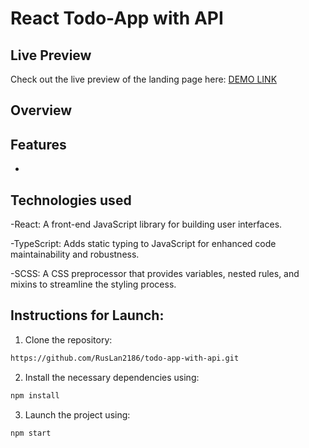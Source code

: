 # React Todo-App with API

## Live Preview

Check out the live preview of the landing page here:
 [DEMO LINK](https://ruslan2186.github.io/todo-app-with-api/)  

## Overview

## Features

- 


## Technologies used

-React: A front-end JavaScript library for building user interfaces.

-TypeScript: Adds static typing to JavaScript for enhanced code maintainability and robustness.

-SCSS: A CSS preprocessor that provides variables, nested rules, and mixins to streamline the styling process.
  


## Instructions for Launch:
1. Clone the repository:

```bash
https://github.com/RusLan2186/todo-app-with-api.git
```


2. Install the necessary dependencies using:
   
```bash
npm install
```

3. Launch the project using:
   
```bash
npm start
```


